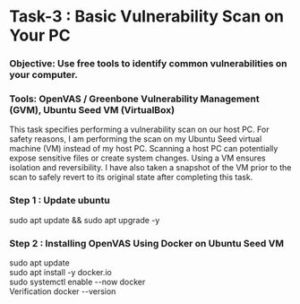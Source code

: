 # Task-3 :  Basic Vulnerability Scan on Your PC

### Objective: Use free tools to identify common vulnerabilities on your computer.
### Tools:  OpenVAS / Greenbone Vulnerability Management (GVM), Ubuntu Seed VM (VirtualBox)

This task specifies performing a vulnerability scan on our host PC. For safety reasons, I am performing the scan on my Ubuntu Seed virtual machine (VM) instead of my host PC.
Scanning a host PC can potentially expose sensitive files or create system changes. Using a VM ensures isolation and reversibility. I have also taken a snapshot of the VM prior to the scan to safely revert to its original state after completing this task.

### Step 1 : Update ubuntu
sudo apt update && sudo apt upgrade -y

### Step 2 : Installing OpenVAS Using Docker on Ubuntu Seed VM
sudo apt update <br>
sudo apt install -y docker.io <br>
sudo systemctl enable --now docker <br>
Verification 
docker --version
